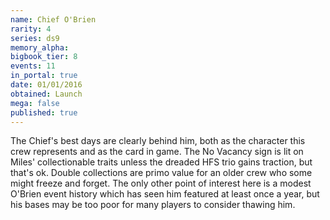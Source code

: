 ```yaml
---
name: Chief O'Brien
rarity: 4
series: ds9
memory_alpha:
bigbook_tier: 8
events: 11
in_portal: true
date: 01/01/2016
obtained: Launch
mega: false
published: true
---
```


The Chief's best days are clearly behind him, both as the character this crew represents and as the card in game. The No Vacancy sign is lit on Miles' collectionable traits unless the dreaded HFS trio gains traction, but that's ok. Double collections are primo value for an older crew who some might freeze and forget. The only other point of interest here is a modest O'Brien event history which has seen him featured at least once a year, but his bases may be too poor for many players to consider thawing him.
